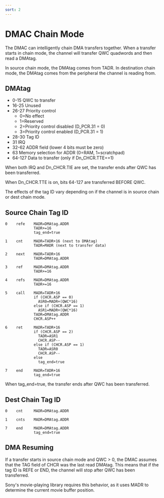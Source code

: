 ```yaml
---
sort: 2
---
```


# DMAC Chain Mode

The DMAC can intelligently chain DMA transfers together. When a transfer starts in chain mode, the channel will transfer QWC quadwords and then read a DMAtag.

In source chain mode, the DMAtag comes from TADR. In destination chain mode, the DMAtag comes from the peripheral the channel is reading from.

## DMAtag
- 0-15    QWC to transfer
- 16-25   Unused
- 26-27   Priority control
  + 0=No effect
  + 1=Reserved
  + 2=Priority control disabled (D_PCR.31 = 0)
  + 3=Priority control enabled (D_PCR.31 = 1)
- 28-30   Tag ID
- 31      IRQ
- 32-62   ADDR field (lower 4 bits must be zero)
- 63      Memory selection for ADDR (0=RAM, 1=scratchpad)
- 64-127  Data to transfer (only if Dn_CHCR.TTE==1)

When both IRQ and Dn_CHCR.TIE are set, the transfer ends after QWC has been transferred.

When Dn_CHCR.TTE is on, bits 64-127 are transferred BEFORE QWC.

The effects of the tag ID vary depending on if the channel is in source chain or dest chain mode.


## Source Chain Tag ID

```
0    refe    MADR=DMAtag.ADDR
             TADR+=16
             tag_end=true

1    cnt     MADR=TADR+16 (next to DMAtag)
             TADR=MADR (next to transfer data)

2    next    MADR=TADR+16
             TADR=DMAtag.ADDR

3    ref     MADR=DMAtag.ADDR
             TADR+=16

4    refs    MADR=DMAtag.ADDR
             TADR+=16

5    call    MADR=TADR+16
             if (CHCR.ASP == 0)
               ASR0=MADR+(QWC*16)
             else if (CHCR.ASP == 1)
               ASR1=MADR+(QWC*16)
             TADR=DMAtag.ADDR
             CHCR.ASP++

6    ret     MADR=TADR+16
             if (CHCR.ASP == 2)
               TADR=ASR1
               CHCR.ASP--
             else if (CHCR.ASP == 1)
               TADR=ASR0
               CHCR.ASP--
             else
               tag_end=true

7    end     MADR=TADR+16
             tag_end=true
```

When tag_end=true, the transfer ends after QWC has been transferred.

## Dest Chain Tag ID
```
0    cnt     MADR=DMAtag.ADDR

1    cnts    MADR=DMAtag.ADDR

7    end     MADR=DMAtag.ADDR
             tag_end=true
```

## DMA Resuming

If a transfer starts in source chain mode and QWC > 0, the DMAC assumes that the TAG field of CHCR was the last read DMAtag. This means that if the tag ID is REFE or END, the channel will stop after QWC has been transferred.

Sony's movie-playing library requires this behavior, as it uses MADR to determine the current movie buffer position.
